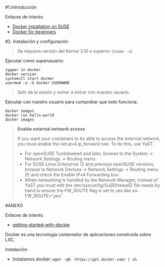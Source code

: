 
#1.Introducción


Enlaces de interés:
* [Docker installation on SUSE](https://docs.docker.com/engine/installation/linux/SUSE)
* [Docker for beginners](http://prakhar.me/docker-curriculum/)


#2. Instalación y configuración

> Se requiere versión del Kernel 3.10 o superior (`uname -a`)

Ejecutar como superusuario:
```
zypper in docker
docker version
systemctl start docker
usermod -a -G docker USERNAME
```

> Salir de la sesión y volver a entrar con nuestro usuario.

Ejecutar con nuestro usuario para comprobar que todo funciona:
``` 
docker images
docker run hello-world
docker images
``` 

> **Enable external network access**
>
> If you want your containers to be able to access the external network, 
you must enable the net.ipv4.ip_forward rule. To do this, use YaST.
>
> * For openSUSE Tumbleweed and later, browse to the System -> Network Settings -> Routing menu.
> * For SUSE Linux Enterprise 12 and previous openSUSE versions, 
browse to Network Devices -> Network Settings -> Routing menu (f) and check the Enable IPv4 Forwarding box.
> * When networking is handled by the Network Manager, instead of YaST you 
must edit the /etc/sysconfig/SuSEfirewall2 file needs by hand to ensure 
the FW_ROUTE flag is set to yes like so: FW_ROUTE="yes"


#ANEXO

Enlaces de interés:
* [getting-started-with-docker](http://www.linux.com/news/enterprise/systems-management/873287-getting-started-with-docker)

Docker es una tecnología contenedor de aplicaciones construida sobre LXC.


Instalación

* Instalamos docker: `wget -qO- https://get.docker.com/ | sh`

